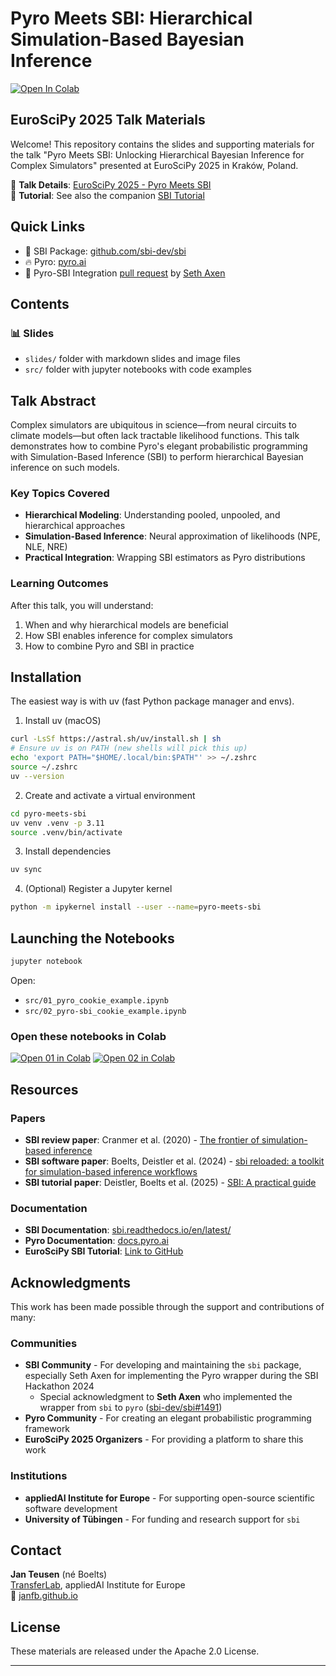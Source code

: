 # Pyro Meets SBI: Hierarchical Simulation-Based Bayesian Inference

[![Open In Colab](https://colab.research.google.com/assets/colab-badge.svg)](https://colab.research.google.com/github/janfb/pyro-meets-sbi)

## EuroSciPy 2025 Talk Materials

Welcome! This repository contains the slides and supporting materials for the talk "Pyro
Meets SBI: Unlocking Hierarchical Bayesian Inference for Complex Simulators" presented
at EuroSciPy 2025 in Kraków, Poland.

📍 **Talk Details**: [EuroSciPy 2025 - Pyro Meets SBI](https://euroscipy.org/talks/KCYYTF/)  
🎯 **Tutorial**: See also the companion [SBI Tutorial](https://github.com/janfb/euroscipy-2025-sbi-tutorial)

## Quick Links

- 🔧 SBI Package: [github.com/sbi-dev/sbi](https://github.com/sbi-dev/sbi)
- 🔥 Pyro: [pyro.ai](https://pyro.ai)
- 🔄 Pyro-SBI Integration [pull request](https://github.com/sbi-dev/sbi/pull/1491) by [Seth Axen](https://sethaxen.com/)

## Contents

### 📊 Slides

- `slides/` folder with markdown slides and image files
- `src/` folder with jupyter notebooks with code examples

## Talk Abstract

Complex simulators are ubiquitous in science—from neural circuits to climate models—but
often lack tractable likelihood functions. This talk demonstrates how to combine Pyro's
elegant probabilistic programming with Simulation-Based Inference (SBI) to perform
hierarchical Bayesian inference on such models.

### Key Topics Covered

- **Hierarchical Modeling**: Understanding pooled, unpooled, and hierarchical approaches
- **Simulation-Based Inference**: Neural approximation of likelihoods (NPE, NLE, NRE)
- **Practical Integration**: Wrapping SBI estimators as Pyro distributions

### Learning Outcomes

After this talk, you will understand:

1. When and why hierarchical models are beneficial
2. How SBI enables inference for complex simulators
3. How to combine Pyro and SBI in practice

## Installation

The easiest way is with uv (fast Python package manager and envs).

1. Install uv (macOS)

```bash
curl -LsSf https://astral.sh/uv/install.sh | sh
# Ensure uv is on PATH (new shells will pick this up)
echo 'export PATH="$HOME/.local/bin:$PATH"' >> ~/.zshrc
source ~/.zshrc
uv --version
```

2. Create and activate a virtual environment

```bash
cd pyro-meets-sbi
uv venv .venv -p 3.11
source .venv/bin/activate
```

3. Install dependencies

```bash
uv sync
```

4. (Optional) Register a Jupyter kernel

```bash
python -m ipykernel install --user --name=pyro-meets-sbi
```

## Launching the Notebooks

```bash
jupyter notebook
```

Open:

- `src/01_pyro_cookie_example.ipynb`
- `src/02_pyro-sbi_cookie_example.ipynb`

### Open these notebooks in Colab

[![Open 01 in Colab](https://colab.research.google.com/assets/colab-badge.svg)](https://colab.research.google.com/github/janfb/pyro-meets-sbi/blob/master/src/01_pyro_cookie_example.ipynb)
[![Open 02 in Colab](https://colab.research.google.com/assets/colab-badge.svg)](https://colab.research.google.com/github/janfb/pyro-meets-sbi/blob/master/src/02_pyro-sbi_cookie_example.ipynb)

## Resources

### Papers

- **SBI review paper**: Cranmer et al. (2020) - [The frontier of simulation-based inference](https://www.pnas.org/doi/10.1073/pnas.1912789117)
- **SBI software paper**: Boelts, Deistler et al. (2024) - [sbi reloaded: a toolkit for simulation-based inference workflows](https://joss.theoj.org/papers/10.21105/joss.07754)
- **SBI tutorial paper**: Deistler, Boelts et al. (2025) - [SBI: A practical guide](https://arxiv.org/abs/2508.12939)

### Documentation

- **SBI Documentation**: [sbi.readthedocs.io/en/latest/](https://sbi.readthedocs.io/en/latest/)
- **Pyro Documentation**: [docs.pyro.ai](http://docs.pyro.ai/)
- **EuroSciPy SBI Tutorial**: [Link to GitHub](https://github.com/janfb/euroscipy-2025-sbi-tutorial)

## Acknowledgments

This work has been made possible through the support and contributions of many:

### Communities

- **SBI Community** - For developing and maintaining the `sbi` package, especially Seth Axen for implementing the Pyro wrapper during the SBI Hackathon 2024
  - Special acknowledgment to **Seth Axen** who implemented the wrapper from `sbi` to `pyro` ([sbi-dev/sbi#1491](https://github.com/sbi-dev/sbi/pull/1491))
- **Pyro Community** - For creating an elegant probabilistic programming framework
- **EuroSciPy 2025 Organizers** - For providing a platform to share this work

### Institutions

- **appliedAI Institute for Europe** - For supporting open-source scientific software development
- **University of Tübingen** - For funding and research support for `sbi`

## Contact

**Jan Teusen** (né Boelts)  
[TransferLab](https://transferlab.ai/), appliedAI Institute for Europe  
🔗 [janfb.github.io](https://janfb.github.io/)

## License

These materials are released under the Apache 2.0 License.

---

